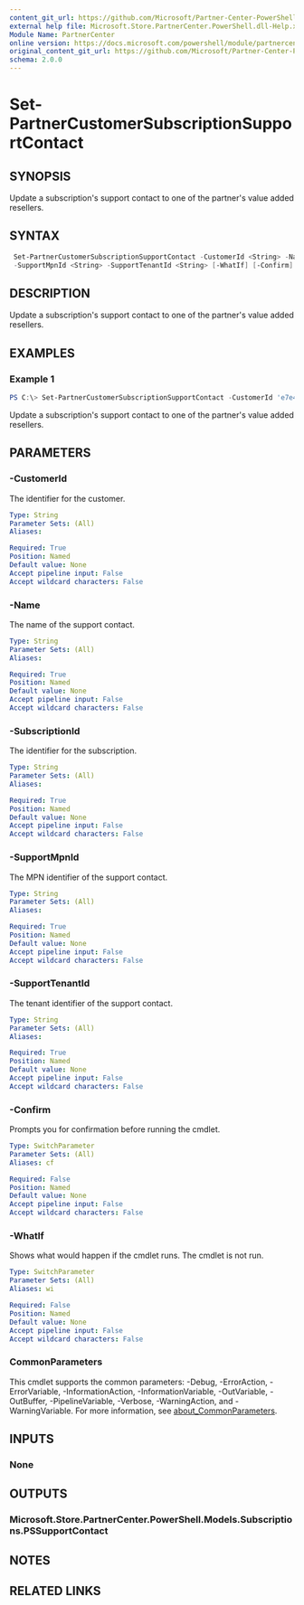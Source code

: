 ```yaml
---
content_git_url: https://github.com/Microsoft/Partner-Center-PowerShell/blob/master/docs/help/Set-PartnerCustomerSubscriptionSupportContact.md
external help file: Microsoft.Store.PartnerCenter.PowerShell.dll-Help.xml
Module Name: PartnerCenter
online version: https://docs.microsoft.com/powershell/module/partnercenter/Set-PartnerCustomerSubscriptionSupportContact
original_content_git_url: https://github.com/Microsoft/Partner-Center-PowerShell/blob/master/docs/help/Set-PartnerCustomerSubscriptionSupportContact.md
schema: 2.0.0
---
```


# Set-PartnerCustomerSubscriptionSupportContact

## SYNOPSIS
Update a subscription's support contact to one of the partner's value added resellers.

## SYNTAX

```powershell
 Set-PartnerCustomerSubscriptionSupportContact -CustomerId <String> -Name <String> -SubscriptionId <String>
 -SupportMpnId <String> -SupportTenantId <String> [-WhatIf] [-Confirm] [<CommonParameters>]
```

## DESCRIPTION
Update a subscription's support contact to one of the partner's value added resellers.

## EXAMPLES

### Example 1
```powershell
PS C:\> Set-PartnerCustomerSubscriptionSupportContact -CustomerId 'e7e428c6-30b3-4301-b0d4-bb397d7d923d' -Name 'Value Add Reseller' -SubscriptionId '87e74b43-243f-4f0c-bbd8-b602f33b4ab1' -SupportMpnId '9999999' -SupportTenantId 'f6671752-4eec-4fec-a6ff-d05b35b8af07'
```

Update a subscription's support contact to one of the partner's value added resellers.

## PARAMETERS

### -CustomerId
The identifier for the customer.

```yaml
Type: String
Parameter Sets: (All)
Aliases:

Required: True
Position: Named
Default value: None
Accept pipeline input: False
Accept wildcard characters: False
```

### -Name
The name of the support contact.

```yaml
Type: String
Parameter Sets: (All)
Aliases:

Required: True
Position: Named
Default value: None
Accept pipeline input: False
Accept wildcard characters: False
```

### -SubscriptionId
The identifier for the subscription.

```yaml
Type: String
Parameter Sets: (All)
Aliases:

Required: True
Position: Named
Default value: None
Accept pipeline input: False
Accept wildcard characters: False
```

### -SupportMpnId
The MPN identifier of the support contact.

```yaml
Type: String
Parameter Sets: (All)
Aliases:

Required: True
Position: Named
Default value: None
Accept pipeline input: False
Accept wildcard characters: False
```

### -SupportTenantId
The tenant identifier of the support contact.

```yaml
Type: String
Parameter Sets: (All)
Aliases:

Required: True
Position: Named
Default value: None
Accept pipeline input: False
Accept wildcard characters: False
```

### -Confirm
Prompts you for confirmation before running the cmdlet.

```yaml
Type: SwitchParameter
Parameter Sets: (All)
Aliases: cf

Required: False
Position: Named
Default value: None
Accept pipeline input: False
Accept wildcard characters: False
```

### -WhatIf
Shows what would happen if the cmdlet runs.
The cmdlet is not run.

```yaml
Type: SwitchParameter
Parameter Sets: (All)
Aliases: wi

Required: False
Position: Named
Default value: None
Accept pipeline input: False
Accept wildcard characters: False
```

### CommonParameters
This cmdlet supports the common parameters: -Debug, -ErrorAction, -ErrorVariable, -InformationAction, -InformationVariable, -OutVariable, -OutBuffer, -PipelineVariable, -Verbose, -WarningAction, and -WarningVariable. For more information, see [about_CommonParameters](http://go.microsoft.com/fwlink/?LinkID=113216).

## INPUTS

### None

## OUTPUTS

### Microsoft.Store.PartnerCenter.PowerShell.Models.Subscriptions.PSSupportContact

## NOTES

## RELATED LINKS
